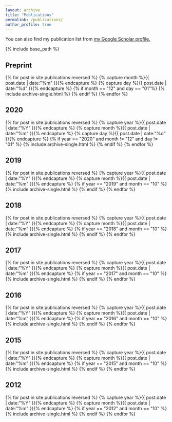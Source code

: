 ```yaml
---
layout: archive
title: "Publications"
permalink: /publications/
author_profile: true
---
```


You can also find my publication list from <u><a href="https://scholar.google.com/citations?user=WDVMfggAAAAJ&hl=en">my Google Scholar profile</a>.</u>

{% include base_path %}



<h2 itemprop="headline">Preprint</h2>
{% for post in site.publications reversed %}
  {% capture month %}{{ post.date | date:"%m" }}{% endcapture %}
  {% capture day %}{{ post.date | date:"%d" }}{% endcapture %}
  {% if month == "12" and day == "01"%}
  {% include archive-single.html %}
  {% endif %}
{% endfor %}


<h2 itemprop="headline">2020</h2>
{% for post in site.publications reversed %}
  {% capture year %}{{ post.date | date:"%Y" }}{% endcapture %}
  {% capture month %}{{ post.date | date:"%m" }}{% endcapture %}
  {% capture day %}{{ post.date | date:"%d" }}{% endcapture %}
  {% if year == "2020" and month != "12" and day != "01" %}
  {% include archive-single.html %}
  {% endif %}
{% endfor %}

<h2 itemprop="headline">2019</h2>
{% for post in site.publications reversed %}
  {% capture year %}{{ post.date | date:"%Y" }}{% endcapture %}
  {% capture month %}{{ post.date | date:"%m" }}{% endcapture %}
  {% if year == "2019" and month == "10" %}
  {% include archive-single.html %}
  {% endif %}
{% endfor %}

<h2 itemprop="headline">2018</h2>
{% for post in site.publications reversed %}
  {% capture year %}{{ post.date | date:"%Y" }}{% endcapture %}
  {% capture month %}{{ post.date | date:"%m" }}{% endcapture %}
  {% if year == "2018" and month == "10" %}
  {% include archive-single.html %}
  {% endif %}
{% endfor %}

<h2 itemprop="headline">2017</h2>
{% for post in site.publications reversed %}
  {% capture year %}{{ post.date | date:"%Y" }}{% endcapture %}
  {% capture month %}{{ post.date | date:"%m" }}{% endcapture %}
  {% if year == "2017" and month == "10" %}
  {% include archive-single.html %}
  {% endif %}
{% endfor %}

<h2 itemprop="headline">2016</h2>
{% for post in site.publications reversed %}
  {% capture year %}{{ post.date | date:"%Y" }}{% endcapture %}
  {% capture month %}{{ post.date | date:"%m" }}{% endcapture %}
  {% if year == "2016" and month == "10" %}
  {% include archive-single.html %}
  {% endif %}
{% endfor %}

<h2 itemprop="headline">2015</h2>
{% for post in site.publications reversed %}
  {% capture year %}{{ post.date | date:"%Y" }}{% endcapture %}
  {% capture month %}{{ post.date | date:"%m" }}{% endcapture %}
  {% if year == "2015" and month == "10" %}
  {% include archive-single.html %}
  {% endif %}
{% endfor %}

<h2 itemprop="headline">2012</h2>
{% for post in site.publications reversed %}
  {% capture year %}{{ post.date | date:"%Y" }}{% endcapture %}
  {% capture month %}{{ post.date | date:"%m" }}{% endcapture %}
  {% if year == "2012" and month == "10" %}
  {% include archive-single.html %}
  {% endif %}
{% endfor %}






